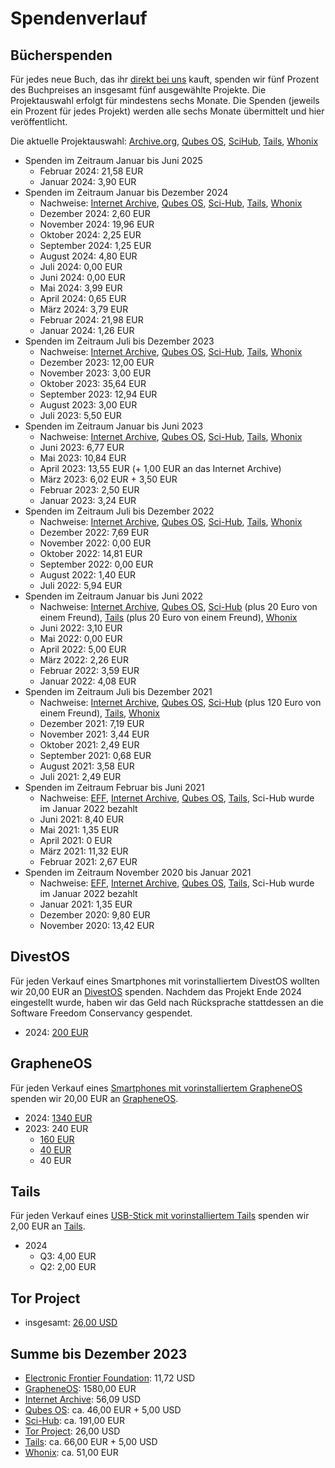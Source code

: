# Spendenverlauf

## Bücherspenden

Für jedes neue Buch, das ihr [direkt bei uns](https://shop.proxysto.re/category/7) kauft, spenden wir fünf Prozent des Buchpreises an insgesamt fünf ausgewählte Projekte. Die Projektauswahl erfolgt für mindestens sechs Monate. Die Spenden (jeweils ein Prozent für jedes Projekt) werden alle sechs Monate übermittelt und hier veröffentlicht.

Die aktuelle Projektauswahl: [Archive.org](https://archive.org/donate), [Qubes OS](https://www.qubes-os.org/donate/), [SciHub](https://de.wikipedia.org/wiki/Sci-Hub), [Tails](https://tails.net/donate/index.de.html), [Whonix](https://www.whonix.org/wiki/Donate)

* Spenden im Zeitraum Januar bis Juni 2025
  * Februar 2024: 21,58 EUR
  * Januar 2024: 3,90 EUR
* Spenden im Zeitraum Januar bis Dezember 2024
  * Nachweise: [Internet Archive](/assets/images/donations/2025-03/internet-archive.png), [Qubes OS](/assets/images/donations/2025-03/qubes-os.png), [Sci-Hub](/assets/images/donations/2025-03/sci-hub.png), [Tails](/assets/images/donations/2025-03/tails.png), [Whonix](/assets/images/donations/2025-03/whonix.png)
  * Dezember 2024: 2,60 EUR
  * November 2024: 19,96 EUR
  * Oktober 2024: 2,25 EUR
  * September 2024: 1,25 EUR
  * August 2024: 4,80 EUR
  * Juli 2024: 0,00 EUR
  * Juni 2024: 0,00 EUR
  * Mai 2024: 3,99 EUR
  * April 2024: 0,65 EUR
  * März 2024: 3,79 EUR
  * Februar 2024: 21,98 EUR
  * Januar 2024: 1,26 EUR
* Spenden im Zeitraum Juli bis Dezember 2023
  * Nachweise: [Internet Archive](/assets/images/donations/2024-01/internet-archive.png), [Qubes OS](/assets/images/donations/2024-01/qubes-os.png), [Sci-Hub](/assets/images/donations/2024-01/sci-hub.png), [Tails](/assets/images/donations/2024-01/tails.png), [Whonix](/assets/images/donations/2024-01/whonix.png)
  * Dezember 2023: 12,00 EUR
  * November 2023: 3,00 EUR
  * Oktober 2023: 35,64 EUR
  * September 2023: 12,94 EUR
  * August 2023: 3,00 EUR
  * Juli 2023: 5,50 EUR
* Spenden im Zeitraum Januar bis Juni 2023
  * Nachweise: [Internet Archive](/assets/images/donations/2023-07/internet-archive.png), [Qubes OS](/assets/images/donations/2023-07/qubes-os.png), [Sci-Hub](/assets/images/donations/2023-07/sci-hub.png), [Tails](/assets/images/donations/2023-07/tails.png), [Whonix](/assets/images/donations/2023-07/whonix.png)
  * Juni 2023: 6,77 EUR
  * Mai 2023: 10,84 EUR
  * April 2023: 13,55 EUR (+ 1,00 EUR an das Internet Archive)
  * März 2023: 6,02 EUR + 3,50 EUR
  * Februar 2023: 2,50 EUR
  * Januar 2023: 3,24 EUR
* Spenden im Zeitraum Juli bis Dezember 2022
  * Nachweise: [Internet Archive](/assets/images/donations/2023-01/internet-archive.png), [Qubes OS](/assets/images/donations/2023-01/qubes-os.png), [Sci-Hub](/assets/images/donations/2023-01/sci-hub.png), [Tails](/assets/images/donations/2023-01/tails.png), [Whonix](/assets/images/donations/2023-01/whonix.png)
  * Dezember 2022: 7,69 EUR
  * November 2022: 0,00 EUR
  * Oktober 2022: 14,81 EUR
  * September 2022: 0,00 EUR
  * August 2022: 1,40 EUR
  * Juli 2022: 5,94 EUR
* Spenden im Zeitraum Januar bis Juni 2022
  * Nachweise: [Internet Archive](/assets/images/donations/2022-07/internet-archive.png), [Qubes OS](/assets/images/donations/2022-07/qubes-os.png), [Sci-Hub](/assets/images/donations/2022-07/sci-hub.png) (plus 20 Euro von einem Freund), [Tails](/assets/images/donations/2022-07/tails.png) (plus 20 Euro von einem Freund), [Whonix](/assets/images/donations/2022-07/whonix.png)
  * Juni 2022: 3,10 EUR
  * Mai 2022: 0,00 EUR
  * April 2022: 5,00 EUR
  * März 2022: 2,26 EUR
  * Februar 2022: 3,59 EUR
  * Januar 2022: 4,08 EUR
* Spenden im Zeitraum Juli bis Dezember 2021
  * Nachweise: [Internet Archive](/assets/images/donations/2022-01/internet-archive.png), [Qubes OS](/assets/images/donations/2022-01/qubes-os.png), [Sci-Hub](/assets/images/donations/2022-01/sci-hub.png) (plus 120 Euro von einem Freund), [Tails](/assets/images/donations/2022-01/tails.png), [Whonix](/assets/images/donations/2022-01/whonix.png)
  * Dezember 2021: 7,19 EUR
  * November 2021: 3,44 EUR
  * Oktober 2021: 2,49 EUR
  * September 2021: 0,68 EUR
  * August 2021: 3,58 EUR
  * Juli 2021: 2,49 EUR
* Spenden im Zeitraum Februar bis Juni 2021
  * Nachweise: [EFF](/assets/images/donations/2021-06/eff.png), [Internet Archive](/assets/images/donations/2021-06/internet-archive.png), [Qubes OS](/assets/images/donations/2021-06/qubes.png), [Tails](/assets/images/donations/2021-06/tails.png), Sci-Hub wurde im Januar 2022 bezahlt
  * Juni 2021: 8,40 EUR
  * Mai 2021: 1,35 EUR
  * April 2021: 0 EUR
  * März 2021: 11,32 EUR
  * Februar 2021: 2,67 EUR
* Spenden im Zeitraum November 2020 bis Januar 2021
  * Nachweise: [EFF](/assets/images/donations/2021-01/eff.png), [Internet Archive](/assets/images/donations/2021-01/internet-archive.png), [Qubes OS](/assets/images/donations/2021-01/qubes.png), [Tails](/assets/images/donations/2021-01/tails.png), Sci-Hub wurde im Januar 2022 bezahlt
  * Januar 2021: 1,35 EUR
  * Dezember 2020: 9,80 EUR
  * November 2020: 13,42 EUR

## DivestOS

Für jeden Verkauf eines Smartphones mit vorinstalliertem DivestOS wollten wir 20,00 EUR an [DivestOS](https://web.archive.org/web/20300000000000/https://divestos.org/) spenden. Nachdem das Projekt Ende 2024 eingestellt wurde, haben wir das Geld nach Rücksprache stattdessen an die Software Freedom Conservancy gespendet.

* 2024: [200 EUR](/assets/images/donations/2025-01/divestos_2024.png)

## GrapheneOS

Für jeden Verkauf eines [Smartphones mit vorinstalliertem GrapheneOS](https://shop.proxysto.re/category/6) spenden wir 20,00 EUR an [GrapheneOS](https://grapheneos.org).

* 2024: [1340 EUR](/assets/images/donations/2025-01/grapheneos.png)
* 2023: 240 EUR
  * [160 EUR](/assets/images/donations/2024-01/grapheneos.png)
  * [40 EUR](/assets/images/donations/2023-07/2023-06-grapheneos.png)
  * 40 EUR

## Tails

Für jeden Verkauf eines [USB-Stick mit vorinstalliertem Tails](https://shop.proxysto.re/conf/990) spenden wir 2,00 EUR an [Tails](https://tails.net/).

* 2024
  * Q3: 4,00 EUR
  * Q2: 2,00 EUR

## Tor Project

* insgesamt: [26,00 USD](/assets/images/donations/2024-01/tor-project.png)

## Summe bis Dezember 2023

 * [Electronic Frontier Foundation](https://www.eff.org/): 11,72 USD
 * [GrapheneOS](https://grapheneos.org/): 1580,00 EUR
 * [Internet Archive](https://archive.org/): 56,09 USD
 * [Qubes OS](https://www.qubes-os.org/): ca. 46,00 EUR + 5,00 USD
 * [Sci-Hub](https://de.wikipedia.org/wiki/Sci-Hub): ca. 191,00 EUR
 * [Tor Project](https://www.torproject.org/): 26,00 USD
 * [Tails](https://tails.net): ca. 66,00 EUR + 5,00 USD
 * [Whonix](https://www.whonix.org/): ca. 51,00 EUR
